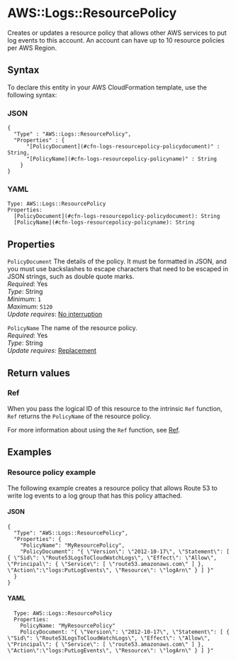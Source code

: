 # AWS::Logs::ResourcePolicy<a name="aws-resource-logs-resourcepolicy"></a>

Creates or updates a resource policy that allows other AWS services to put log events to this account\. An account can have up to 10 resource policies per AWS Region\.

## Syntax<a name="aws-resource-logs-resourcepolicy-syntax"></a>

To declare this entity in your AWS CloudFormation template, use the following syntax:

### JSON<a name="aws-resource-logs-resourcepolicy-syntax.json"></a>

```
{
  "Type" : "AWS::Logs::ResourcePolicy",
  "Properties" : {
      "[PolicyDocument](#cfn-logs-resourcepolicy-policydocument)" : String,
      "[PolicyName](#cfn-logs-resourcepolicy-policyname)" : String
    }
}
```

### YAML<a name="aws-resource-logs-resourcepolicy-syntax.yaml"></a>

```
Type: AWS::Logs::ResourcePolicy
Properties:
  [PolicyDocument](#cfn-logs-resourcepolicy-policydocument): String
  [PolicyName](#cfn-logs-resourcepolicy-policyname): String
```

## Properties<a name="aws-resource-logs-resourcepolicy-properties"></a>

`PolicyDocument` <a name="cfn-logs-resourcepolicy-policydocument"></a>
The details of the policy\. It must be formatted in JSON, and you must use backslashes to escape characters that need to be escaped in JSON strings, such as double quote marks\.  
_Required_: Yes  
_Type_: String  
_Minimum_: `1`  
_Maximum_: `5120`  
_Update requires_: [No interruption](https://docs.aws.amazon.com/AWSCloudFormation/latest/UserGuide/using-cfn-updating-stacks-update-behaviors.html#update-no-interrupt)

`PolicyName` <a name="cfn-logs-resourcepolicy-policyname"></a>
The name of the resource policy\.  
_Required_: Yes  
_Type_: String  
_Update requires_: [Replacement](https://docs.aws.amazon.com/AWSCloudFormation/latest/UserGuide/using-cfn-updating-stacks-update-behaviors.html#update-replacement)

## Return values<a name="aws-resource-logs-resourcepolicy-return-values"></a>

### Ref<a name="aws-resource-logs-resourcepolicy-return-values-ref"></a>

When you pass the logical ID of this resource to the intrinsic `Ref` function, `Ref` returns the `PolicyName` of the resource policy\.

For more information about using the `Ref` function, see [Ref](https://docs.aws.amazon.com/AWSCloudFormation/latest/UserGuide/intrinsic-function-reference-ref.html)\.

## Examples<a name="aws-resource-logs-resourcepolicy--examples"></a>

### Resource policy example<a name="aws-resource-logs-resourcepolicy--examples--Resource_policy_example"></a>

The following example creates a resource policy that allows Route 53 to write log events to a log group that has this policy attached\.

#### JSON<a name="aws-resource-logs-resourcepolicy--examples--Resource_policy_example--json"></a>

```
{
  "Type": "AWS::Logs::ResourcePolicy",
  "Properties": {
    "PolicyName": "MyResourcePolicy",
    "PolicyDocument": "{ \"Version\": \"2012-10-17\", \"Statement\": [ { \"Sid\": \"Route53LogsToCloudWatchLogs\", \"Effect\": \"Allow\", \"Principal\": { \"Service\": [ \"route53.amazonaws.com\" ] }, \"Action\":\"logs:PutLogEvents\", \"Resource\": \"logArn\" } ] }"
  }
}
```

#### YAML<a name="aws-resource-logs-resourcepolicy--examples--Resource_policy_example--yaml"></a>

```
  Type: AWS::Logs::ResourcePolicy
  Properties:
    PolicyName: "MyResourcePolicy"
    PolicyDocument: "{ \"Version\": \"2012-10-17\", \"Statement\": [ { \"Sid\": \"Route53LogsToCloudWatchLogs\", \"Effect\": \"Allow\", \"Principal\": { \"Service\": [ \"route53.amazonaws.com\" ] }, \"Action\":\"logs:PutLogEvents\", \"Resource\": \"logArn\" } ] }"
```
